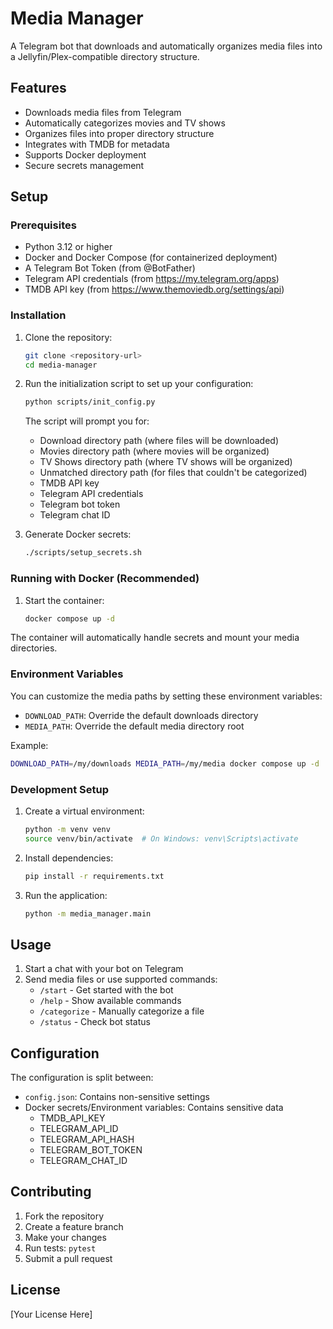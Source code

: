 # Media Manager

A Telegram bot that downloads and automatically organizes media files into a Jellyfin/Plex-compatible directory structure.

## Features

- Downloads media files from Telegram
- Automatically categorizes movies and TV shows
- Organizes files into proper directory structure
- Integrates with TMDB for metadata
- Supports Docker deployment
- Secure secrets management

## Setup

### Prerequisites

- Python 3.12 or higher
- Docker and Docker Compose (for containerized deployment)
- A Telegram Bot Token (from @BotFather)
- Telegram API credentials (from https://my.telegram.org/apps)
- TMDB API key (from https://www.themoviedb.org/settings/api)

### Installation

1. Clone the repository:
   ```bash
   git clone <repository-url>
   cd media-manager
   ```

2. Run the initialization script to set up your configuration:
   ```bash
   python scripts/init_config.py
   ```
   The script will prompt you for:
   - Download directory path (where files will be downloaded)
   - Movies directory path (where movies will be organized)
   - TV Shows directory path (where TV shows will be organized)
   - Unmatched directory path (for files that couldn't be categorized)
   - TMDB API key
   - Telegram API credentials
   - Telegram bot token
   - Telegram chat ID

3. Generate Docker secrets:
   ```bash
   ./scripts/setup_secrets.sh
   ```

### Running with Docker (Recommended)

1. Start the container:
   ```bash
   docker compose up -d
   ```

The container will automatically handle secrets and mount your media directories.

### Environment Variables

You can customize the media paths by setting these environment variables:
- `DOWNLOAD_PATH`: Override the default downloads directory
- `MEDIA_PATH`: Override the default media directory root

Example:
```bash
DOWNLOAD_PATH=/my/downloads MEDIA_PATH=/my/media docker compose up -d
```

### Development Setup

1. Create a virtual environment:
   ```bash
   python -m venv venv
   source venv/bin/activate  # On Windows: venv\Scripts\activate
   ```

2. Install dependencies:
   ```bash
   pip install -r requirements.txt
   ```

3. Run the application:
   ```bash
   python -m media_manager.main
   ```

## Usage

1. Start a chat with your bot on Telegram
2. Send media files or use supported commands:
   - `/start` - Get started with the bot
   - `/help` - Show available commands
   - `/categorize` - Manually categorize a file
   - `/status` - Check bot status

## Configuration

The configuration is split between:
- `config.json`: Contains non-sensitive settings
- Docker secrets/Environment variables: Contains sensitive data
  - TMDB_API_KEY
  - TELEGRAM_API_ID
  - TELEGRAM_API_HASH
  - TELEGRAM_BOT_TOKEN
  - TELEGRAM_CHAT_ID

## Contributing

1. Fork the repository
2. Create a feature branch
3. Make your changes
4. Run tests: `pytest`
5. Submit a pull request

## License

[Your License Here]